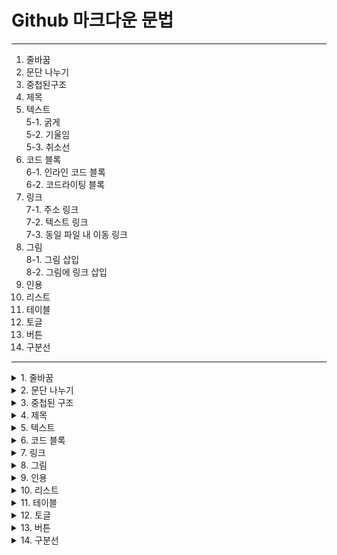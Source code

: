 # Github 마크다운 문법  
---

 1. 줄바꿈
 2. 문단 나누기
 3. 중첩된구조
 4. 제목
 5. 텍스트<br>
    5-1. 굵게<br>
    5-2. 기울임<br>
    5-3. 취소선<br>
 6. 코드 블록<br>
    6-1. 인라인 코드 블록<br>
    6-2. 코드라이팅 블록<br>
 7. 링크<br>
    7-1. 주소 링크<br>
    7-2. 텍스트 링크<br>
    7-3. 동일 파일 내 이동 링크<br>
 8. 그림<br>
    8-1. 그림 삽입<br>
    8-2. 그림에 링크 삽입<br>
 9. 인용
 10. 리스트
 11. 테이블
 12. 토글
 13. 버튼
 14. 구분선


---

<details>
 <summary>1. 줄바꿈</summary>
 <div markdown = "1">
  
  ---
  
  ---
  
  ---
  
  ---
 </div>
</details>
 
 
<details>
 <summary>2. 문단 나누기</summary>
 <div markdown = "2">
  
  ---
  
  ---
  
  ---
  
  ---
 </div>
</details>
 
 
<details>
 <summary>3. 중첩된 구조</summary>
 <div markdown = "3">
  
  ---
  
  ---
  
  ---
  
  ---

 </div>
</details>
 
 
<details>
 <summary>4. 제목</summary>
 <div markdown = "4">
  
  ---
  
  ---
  
  ```
  # h1
  ## h2
  ### h3
  #### h4
  ##### h5
  ###### h6
  ####### h7  =  X ( h6까지만 가능 )
  ```
  # h1
  ## h2
  ### h3
  #### h4
  ##### h5
  ###### h6
  ####### h7  =  X ( h6까지만 가능 )
  
---
  
  ---
  
 </div>
</details>
 
 
<details>
 <summary>5. 텍스트</summary>
 <div markdown = "5">
  
  ---
  
  ---
  
  #### **-1. 굵게**
  ```
  **텍스트**
  ```
  
  #### *-2. 기울임*
  ***텍스트***
  ```
  *텍스트*
  ***텍스트***
  ```
  
  #### ~~-3. 취소선~~
  ```
  ~~텍스트~~
  ```
  
  ---
  
  ---
 </div>
</details>
 
 
<details>
 <summary>6. 코드 블록</summary>
 <div markdown = "6">
  
  ---
  
  ---
  -1. 인라인 코드 블록
  
  ``` `인라인 코드 블록` ```
  
  -2. 코드라이팅 블록
  
  ```
  \```c
  #include <stdio.h>
  
  int main(void) {
   printf("Hello World");
  }
  \```
  ```
  
  ```c
  #include <stdio.h>
  
  int main(void) {
   printf("Hello World");
  }
  ```
  
  ---
  
  ---
 </div>
</details>
 
 
<details>
 <summary>7. 링크</summary>
 <div markdown = "7">
  
  ---
  
  ---
  
  ---
  
  ---
 </div>
</details>
 
 
<details>
 <summary>8. 그림</summary>
 <div markdown = "8">
  
  ---
  
  ---
  
  ---
  
  ---
 </div>
</details>
 
 
<details>
 <summary>9. 인용</summary>
 <div markdown = "9">
  
  ---
  
  ---
  
  ---
  
  ---
 </div>
</details>
 
 
<details>
 <summary>10. 리스트</summary>
 <div markdown = "10">
  
  ---
  
  ---
  
  ---
  
  ---
 </div>
</details>
 
 
<details>
 <summary>11. 테이블</summary>
 <div markdown = "11">
  
  ---
  
  ---
  
  ---
  
  ---
 </div>
</details>
 
 
<details>
 <summary>12. 토글</summary>
 <div markdown = "12">
  
  ---
  
  ---
  
  ---
  
  ---
 </div>
</details>
  
 
<details>
 <summary>13. 버튼</summary>
 <div markdown = "13">
  
  ---
  
  ---
  
  ---
  
  ---
 </div>
</details>
 
 
<details>
 <summary>14. 구분선</summary>
 <div markdown = "14">
  
  ---
  
  ---
  
  ---
  
  ---
 </div>
</details>
